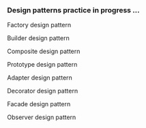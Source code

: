 ### Design patterns practice in progress ... ###
Factory design pattern

Builder design pattern

Composite design pattern

Prototype design pattern

Adapter design pattern

Decorator design pattern

Facade design pattern

Observer design pattern
